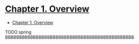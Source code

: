 # [Chapter 1. Overview](https://docs.spring.io/spring-javaconfig/docs/1.0.0.m3/reference/html/overview.html)

- [Chapter 1. Overview](#chapter-1-overview)












TODO spring BBBBBBBBBBBBBBBBBBBBBBBBBBBBBBBBBBBBBBBBBBBBBB